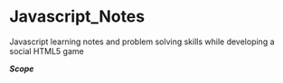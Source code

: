 # Javascript_Notes
Javascript learning notes and problem solving skills while developing a social HTML5 game

***Scope***
